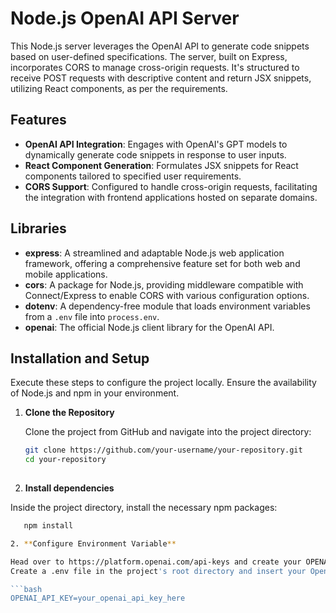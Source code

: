 # Node.js OpenAI API Server

This Node.js server leverages the OpenAI API to generate code snippets based on user-defined specifications. The server, built on Express, incorporates CORS to manage cross-origin requests. It's structured to receive POST requests with descriptive content and return JSX snippets, utilizing React components, as per the requirements.

## Features

- **OpenAI API Integration**: Engages with OpenAI's GPT models to dynamically generate code snippets in response to user inputs.
- **React Component Generation**: Formulates JSX snippets for React components tailored to specified user requirements.
- **CORS Support**: Configured to handle cross-origin requests, facilitating the integration with frontend applications hosted on separate domains.

## Libraries

- **express**: A streamlined and adaptable Node.js web application framework, offering a comprehensive feature set for both web and mobile applications.
- **cors**: A package for Node.js, providing middleware compatible with Connect/Express to enable CORS with various configuration options.
- **dotenv**: A dependency-free module that loads environment variables from a `.env` file into `process.env`.
- **openai**: The official Node.js client library for the OpenAI API.

## Installation and Setup

Execute these steps to configure the project locally. Ensure the availability of Node.js and npm in your environment.

1. **Clone the Repository**

   Clone the project from GitHub and navigate into the project directory:

   ```bash
   git clone https://github.com/your-username/your-repository.git
   cd your-repository
  
2. **Install dependencies**

Inside the project directory, install the necessary npm packages:
   ```bash
      npm install

2. **Configure Environment Variable**

Head over to https://platform.openai.com/api-keys and create your OPENAI_API_KEY.
Create a .env file in the project's root directory and insert your OpenAI API key.

   ```bash
OPENAI_API_KEY=your_openai_api_key_here


 
